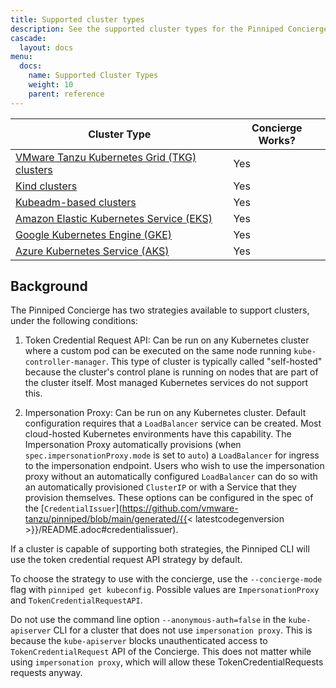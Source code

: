 ```yaml
---
title: Supported cluster types
description: See the supported cluster types for the Pinniped Concierge.
cascade:
  layout: docs
menu:
  docs:
    name: Supported Cluster Types
    weight: 10
    parent: reference
---
```


| **Cluster Type** | **Concierge Works?** |
|-|-|
| [VMware Tanzu Kubernetes Grid (TKG) clusters](https://tanzu.vmware.com/kubernetes-grid) | Yes |
| [Kind clusters](https://kind.sigs.k8s.io/) | Yes |
| [Kubeadm-based clusters](https://kubernetes.io/docs/reference/setup-tools/kubeadm/) | Yes |
| [Amazon Elastic Kubernetes Service (EKS)](https://aws.amazon.com/eks/) | Yes |
| [Google Kubernetes Engine (GKE)](https://cloud.google.com/kubernetes-engine) | Yes |
| [Azure Kubernetes Service (AKS)](https://azure.microsoft.com/en-us/overview/kubernetes-on-azure) | Yes |

## Background

The Pinniped Concierge has two strategies available to support clusters, under the following conditions:

1. Token Credential Request API: Can be run on any Kubernetes cluster where a custom pod can be executed on the same node running `kube-controller-manager`.
This type of cluster is typically called "self-hosted" because the cluster's control plane is running on nodes that are part of the cluster itself.
Most managed Kubernetes services do not support this.

2. Impersonation Proxy: Can be run on any Kubernetes cluster. Default configuration requires that a `LoadBalancer` service can be created. Most cloud-hosted Kubernetes environments have this
capability. The Impersonation Proxy automatically provisions (when `spec.impersonationProxy.mode` is set to `auto`) a `LoadBalancer` for ingress to the impersonation endpoint. Users who wish to use the impersonation proxy without an automatically
configured `LoadBalancer` can do so with an automatically provisioned `ClusterIP` or with a Service that they provision themselves. These options
can be configured in the spec of the [`CredentialIssuer`](https://github.com/vmware-tanzu/pinniped/blob/main/generated/{{< latestcodegenversion >}}/README.adoc#credentialissuer).

If a cluster is capable of supporting both strategies, the Pinniped CLI will use the
token credential request API strategy by default.

To choose the strategy to use with the concierge, use the `--concierge-mode` flag with `pinniped get kubeconfig`.
Possible values are `ImpersonationProxy` and `TokenCredentialRequestAPI`.

Do not use the command line option `--anonymous-auth=false` in the `kube-apiserver` CLI for a cluster that does not use `impersonation proxy`. This is because the `kube-apiserver` blocks unauthenticated access to `TokenCredentialRequest` API of the Concierge. 
This does not matter while using `impersonation proxy`, which will allow these TokenCredentialRequests requests anyway.
